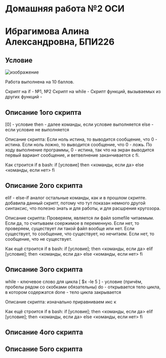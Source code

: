 # Домашняя работа №2 ОСИ
# Ибрагимова Алина Александровна, БПИ226
## Условие
![изображение](https://github.com/AlinaMalinafff/OSI/assets/150148650/f9ba7dc0-c1e9-4164-b686-315630a6d21c)

Работа выполнена на 10 баллов.

Скрипт на if - №1, №2
Скрипт на while - 
Скрипт функций, вызываемых из других функций - 

## Описание 1ого скрипта
[0] - условие
then - далее команды, если условие выполняется
else - если условие не выполняется

Описание скрипта:
Если ноль истина, то выводится сообщение, что 0 - истина.
Если ноль ложно, то выводится сообщение, что 0 - ложь.
По ходу выполнение программы, 0 - истина, так что на экран выводится первый вариант сообщение, и ветвелнение заканчивается с fi.

Как строится if в bash:
if [условие]
then
  <команды, если да>
else
  <команды, если нет>
fi

## Описание 2ого скрипта
elif - else-if аналог
остальные команды, как и в прошлом скрипте.
добавила данный скрипт, потому что тут показан немного другой синтаксис, что полезно знать и для работы, и для расшрения кругозора.

Описание скрипта:
Проверяем, является ли файл somefile читаемым. Если да, то считываем соержимое в переменную. Если нет, то проверяем, существует ли такой файл вообще или нет. Если существует, то сообщение, что существует, но нечитаем. Если нет, то сообщение, что не существует.

Как ещё строится if в bash:
if [условие]; then
  <команды, если да>
elif [условие]; then
  <команды, если да>
else
  <команды, если нет>
fi

## Описание 3ого скрипта
while - ключевое слово для цикла
[ $x -le 5 ] - условие (причём, пробелы рядом со скобками обязательны)
do - открывается тело цикла, в котором содержатся
done - тело цикла закрывается

Описание скрипта:
изначально приравниваем икс к 

Как ещё строится if в bash:
if [условие]; then
  <команды, если да>
elif [условие]; then
  <команды, если да>
else
  <команды, если нет>
fi

## Описание 4ого скрипта
## Описание 5ого скрипта
